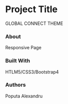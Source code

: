 # Project Title
GLOBAL CONNECT THEME

### About
Responsive Page

### Built With
HTLM5/CSS3/Bootstrap4

### Authors
Poputa Alexandru
